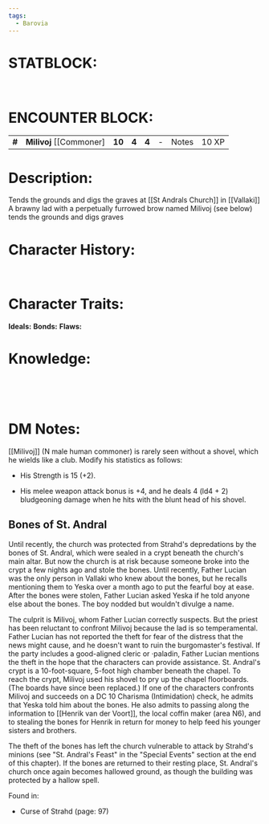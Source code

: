 ```yaml
---
tags:
  - Barovia
---
```


# **STATBLOCK:**

 

# **ENCOUNTER BLOCK:**

|        |                            |        |       |       |     |       |       |
|--------|----------------------------|--------|-------|-------|-----|-------|-------|
| **\#** | **Milivoj** \[\[Commoner\] | **10** | **4** | **4** | \-  | Notes | 10 XP |

# **Description:**

Tends the grounds and digs the graves at [[St Andrals Church]] in [[Vallaki]]
A brawny lad with a perpetually furrowed brow named Milivoj (see below) tends the grounds and digs graves
 

# **Character History:**

 
 

# **Character Traits:** 

**Ideals:**
**Bonds:**
**Flaws:**
 

# **Knowledge:**

 

 

# **DM Notes:**



[[Milivoj]] (N male human commoner) is rarely seen without a shovel, which he wields like a club. Modify his statistics as follows:

-   His Strength is 15 (+2).

-   His melee weapon attack bonus is +4, and he deals 4 (ld4 + 2) bludgeoning damage when he hits with the blunt head of his shovel.


## **Bones of St. Andral**

Until recently, the church was protected from Strahd's depredations by the bones of St. Andral, which were sealed in a crypt beneath the church's main altar. But now the church is at risk because someone broke into the crypt a few nights ago and stole the bones. Until recently, Father Lucian was the only person in Vallaki who knew about the bones, but he recalls mentioning them to Yeska over a month ago to put the fearful boy at ease. After the bones were stolen, Father Lucian asked Yeska if he told anyone else about the bones. The boy nodded but wouldn't divulge a name.

The culprit is Milivoj, whom Father Lucian correctly suspects. But the priest has been reluctant to confront Milivoj because the lad is so temperamental. Father Lucian has not reported the theft for fear of the distress that the news might cause, and he doesn't want to ruin the burgomaster's festival. If the party includes a good-aligned cleric or ·paladin, Father Lucian mentions the theft in the hope that the characters can provide assistance. St. Andral's crypt is a 10-foot-square, 5-foot high chamber beneath the chapel. To reach the crypt, Milivoj used his shovel to pry up the chapel floorboards. (The boards have since been replaced.) If one of the characters confronts Milivoj and succeeds on a DC 10 Charisma (Intimidation) check, he admits that Yeska told him about the bones. He also admits to passing along the information to [[Henrik van der Voort]], the local coffin maker (area N6), and to stealing the bones for Henrik in return for money to help feed his younger sisters and brothers.

The theft of the bones has left the church vulnerable to attack by Strahd's minions (see "St. Andral's Feast" in the "Special Events" section at the end of this chapter). If the bones are returned to their resting place, St. Andral's church once again becomes hallowed ground, as though the building was protected by a hallow spell.


Found in:

-   Curse of Strahd (page: 97)

